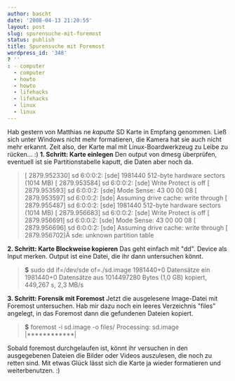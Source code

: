 ```yaml
---
author: bascht
date: '2008-04-13 21:20:55'
layout: post
slug: spurensuche-mit-foremost
status: publish
title: Spurensuche mit Foremost
wordpress_id: '348'
? ''
: - computer
  - computer
  - howto
  - howto
  - lifehacks
  - lifehacks
  - linux
  - linux
---
```


Hab gestern von Matthias ne *kaputte* SD Karte in Empfang genommen.
Ließ sich unter Windows nicht mehr formatieren, die Kamera hat sie
auch nicht mehr erkannt. Zeit also, der Karte mal mit
Linux-Boardwerkzeug zu Leibe zu rücken... :)
**1. Schritt: Karte einlegen** Den output von dmesg überprüfen,
eventuell ist sie Partitionstabelle kaputt, die Daten aber noch da.
> [ 2879.952330] sd 6:0:0:2: [sde] 1981440 512-byte hardware sectors
> (1014 MB) [ 2879.953584] sd 6:0:0:2: [sde] Write Protect is off [
> 2879.953593] sd 6:0:0:2: [sde] Mode Sense: 43 00 00 08 [
> 2879.953597] sd 6:0:0:2: [sde] Assuming drive cache: write through
> [ 2879.955487] sd 6:0:0:2: [sde] 1981440 512-byte hardware sectors
> (1014 MB) [ 2879.956683] sd 6:0:0:2: [sde] Write Protect is off [
> 2879.956691] sd 6:0:0:2: [sde] Mode Sense: 43 00 00 08 [
> 2879.956696] sd 6:0:0:2: [sde] Assuming drive cache: write through
> [ 2879.956702]Â sde: unknown partition table

**2. Schritt: Karte Blockweise kopieren** Das geht einfach mit
"dd". Device als Input merken. Output ist eine Datei, die ihr dann
untersuchen könnt.
> **$** sudo dd if=/dev/sde of=./sd.image 1981440+0 Datensätze ein
> 1981440+0 Datensätze aus 1014497280 Bytes (1,0 GB) kopiert, 449,267
> s, 2,3 MB/s

**3. Schritt: Forensik mit Foremost** Jetzt die ausgelesene
Image-Datei mit Foremost untersuchen. Hab mir dazu noch ein leeres
Verzeichnis "files" angelegt, in das Foremost dann die gefundenen
Dateien kopiert.
> **$** foremost -i sd.image -o files/ Processing: sd.image
> |\*\*\*\*\*\*\*\*\*\*\*\*|

Sobald foremost durchgelaufen ist, könnt ihr versuchen in den
ausgegebenen Dateien die Bilder oder Videos auszulesen, die noch zu
retten sind. Mit etwas Glück lässt sich die Karte ja wieder
formatieren und weiterbenutzen. :)


